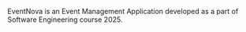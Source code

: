 EventNova is an Event Management Application developed as a part of Software Engineering course 2025.
